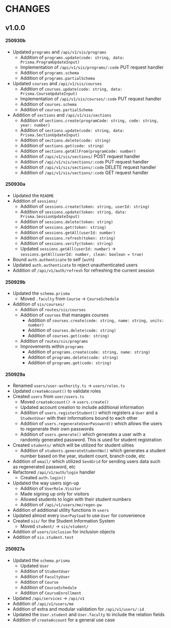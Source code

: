 # CHANGES

## v1.0.0

#### 250930b

- Updated `programs` and `/api/v1/sis/programs`
    - Addition of `programs.update(code: string, data: Prisma.ProgramUpdateInput)`
    - Implementation of `/api/v1/sis/programs/:code` PUT request handler
    - Addition of `programs.schema`
    - Addition of `programs.partialSchema`
- Updated `courses` and `/api/v1/sis/courses`
    - Addition of `courses.update(code: string, data: Prisma.CourseUpdateInput)`
    - Implementation of `/api/v1/sis/courses/:code` PUT request handler
    - Addition of `courses.schema`
    - Addition of `courses.partialSchema`
- Addition of `sections` and `/api/v1/sis/sections`
    - Addition of `sections.create(programCode: string, code: string, year: number)`
    - Addition of `sections.update(code: string, data: Prisma.SectionUpdateInput)`
    - Addition of `sections.delete(code: string)`
    - Addition of `sections.get(code: string)`
    - Addition of `sections.getAllFrom(programCode: number)`
    - Addition of `/api/v1/sis/sections/` POST request handler
    - Addition of `/api/v1/sis/sections/:code` PUT request handler
    - Addition of `/api/v1/sis/sections/:code` DELETE request handler
    - Addition of `/api/v1/sis/sections/:code` GET request handler

#### 250930a

- Updated the `README`
- Addition of `sessions/`
    - Addition of `sessions.create(token: string, userId: string)`
    - Addition of `sessions.update(token: string, data: Prisma.SessionUpdateInput)`
    - Addition of `sessions.delete(token: string)`
    - Addition of `sessions.get(token: string)`
    - Addition of `sessions.getAll(userId: number)`
    - Addition of `sessions.refresh(token: string)`
    - Addition of `sessions.verify(token: string)`
    - Updated `sessions.getAll(userId: number)` -> `sessions.getAll(userId: number, clean: boolean = true)`
- Bound `auth.authenticate` to self (`auth`)
- Updated `auth.authenticate` to reject unauthenticated users
- Addition of `/api/v1/auth/refresh` for refreshing the current session

#### 250929b

- Updated the `schema.prisma`
    - Moved `.faculty` from `Course` -> `CourseSchedule`
- Addition of `sis/courses/`
    - Addition of `routes/sis/courses`
    - Addition of `courses` that manages courses
        - Addition of `courses.create(code: string, name: string, units: number)`
        - Addition of `courses.delete(code: string)`
        - Addition of `courses.get(code: string)`
    - Addition of `routes/sis/programs`
    - Improvements within `programs`
        - Addition of `programs.create(code: string, name: string)`
        - Addition of `programs.delete(code: string)`
        - Addition of `programs.get(code: string)`

#### 250929a

- Renamed `users/user-authority.ts` -> `users/roles.ts`
- Updated `createAccount()` to validate roles
- Created `users` from `user/users.ts`
    - Moved `createAccount()` -> `users.create()`
    - Updated account creation to include additional information
    - Addition of `users.registerStudent()` which registers a `User` and a `StudentUser` with their informations bound to each other
    - Addition of `users.regenerateUserPassword()` which allows the users to regenerate their own passwords
    - Addition of `users.generate()` which generates a user with a randomly generated password. This is used for student registration
- Created `students/` which will be utilized for student ulities
    - Addition of `students.generateStudentNo()` which generates a student number based on the year, student count, branch code, etc
- Addition of `email/` which utilized `SendGrid` for sending users data such as regenerated password, etc
- Refactored `/api/v1/auth/login` handler
    - Created `auth.login()`
- Updated the way users sign-up
    - Addition of `UserRole.Visitor`
    - Made signing up only for visitors
    - Allowed students to login with their student numbers
    - Addition of `/api/v1/users/me/regen-pw`
- Addition of additional utility functions in `users`
- Updated almost every `UserPayload` to use `User` for convenience
- Created `sis/` for the Student Information System
    - Moved `student/` -> `sis/student/`
- Addition of `users/inclusion` for inclusion objects
- Addition of `sis.student.test`

#### 250927a

- Updated the `schema.prisma`
    - Updated `User`
    - Addition of `StudentUser`
    - Addition of `FacultyUser`
    - Addition of `Course`
    - Addition of `CourseSchedule`
    - Addition of `CourseEnrollment`
- Updated `/api/services` -> `/api/v1`
- Addition of `/api/v1/users/me`
- Addition of extra and modular validation for `/api/v1/users/:id`
- Updated the `User.student` and `User.faculty` to include the relation fields
- Addition of `createAccount` for a general use case
